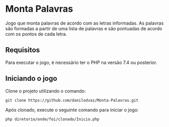 # Monta Palavras

Jogo que monta palavras de acordo com as letras informadas. As palavras são formadas a partir de uma lista de palavras e são pontuadas de acordo com os pontos de cada letra.

## Requisitos

Para executar o jogo, é necessário ter o PHP na versão 7.4 ou posterior.

## Iniciando o jogo

Clone o projeto utilizando o comando:
```
git clone https://github.com/danilodvaz/Monta-Palavras.git
```

Após clonado, execute o seguinte comando para iniciar o jogo:
```
php diretorio/onde/foi/clonado/Inicio.php
```